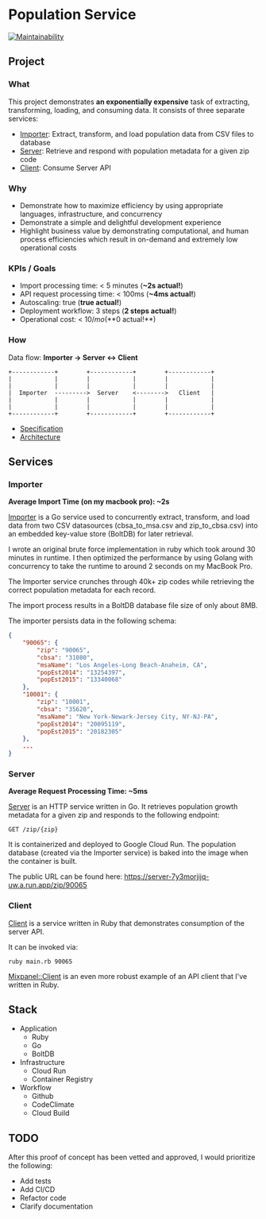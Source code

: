 # Population Service

[![Maintainability](https://api.codeclimate.com/v1/badges/bd189711b340c16cddce/maintainability)](https://codeclimate.com/github/keolo/population/maintainability)

## Project

### What

This project demonstrates **an exponentially expensive** task of extracting, transforming, loading, and
consuming data. It consists of three separate services:

* [Importer](services/importer): Extract, transform, and load population data from CSV files to
  database
* [Server](services/server): Retrieve and respond with population metadata for a given zip code
* [Client](services/client): Consume Server API

### Why

* Demonstrate how to maximize efficiency by using appropriate languages, infrastructure, and concurrency
* Demonstrate a simple and delightful development experience
* Highlight business value by demonstrating computational, and human process efficiencies which result in on-demand and extremely low operational costs

### KPIs / Goals

* Import processing time: < 5 minutes (**~2s actual!**)
* API request processing time: < 100ms (**~4ms actual!**)
* Autoscaling: true (**true actual!**)
* Deployment workflow: 3 steps (**2 steps actual!**)
* Operational cost: < $10/mo (**$0 actual!**)

### How

Data flow: **Importer -> Server <-> Client**

```text
+------------+        +------------+        +------------+
|            |        |            |        |            |
|            |        |            |        |            |
|  Importer  --------->  Server    <-------->   Client   |
|            |        |            |        |            |
|            |        |            |        |            |
+------------+        +------------+        +------------+
```

* [Specification](docs/specification.md)
* [Architecture](docs/architecture.md)

## Services

### Importer

__Average Import Time (on my macbook pro): ~2s__

[Importer](services/importer) is a Go service used to concurrently extract, transform, and load data from two CSV
datasources (cbsa_to_msa.csv and zip_to_cbsa.csv) into an embedded key-value
store (BoltDB) for later retrieval.

I wrote an original brute force implementation in ruby which took around 30 minutes in runtime. I then optimized the performance by using Golang with concurrency to take the runtime to around 2 seconds on my MacBook Pro.

The Importer service crunches through 40k+ zip codes while retrieving the
correct population metadata for each record.

The import process results in a BoltDB database file size of only about 8MB.

The importer persists data in the following schema:

```json
{
    "90065": {
        "zip": "90065",
        "cbsa": "31080",
        "msaName": "Los Angeles-Long Beach-Anaheim, CA",
        "popEst2014": "13254397",
        "popEst2015": "13340068"
    },
    "10001": {
        "zip": "10001",
        "cbsa": "35620",
        "msaName": "New York-Newark-Jersey City, NY-NJ-PA",
        "popEst2014": "20095119",
        "popEst2015": "20182305"
    },
    ...
}
```

### Server

__Average Request Processing Time: ~5ms__

[Server](services/server) is an HTTP service written in Go. It retrieves population growth
metadata for a given zip and responds to the following endpoint:

`GET /zip/{zip}`

It is containerized and deployed to Google Cloud Run. The
population database (created via the Importer service) is baked into the image
when the container is built.

The public URL can be found here: https://server-7y3morjijq-uw.a.run.app/zip/90065

### Client

[Client](services/client) is a service written in Ruby that demonstrates consumption of the server
API.

It can be invoked via:

`ruby main.rb 90065`

[Mixpanel::Client](https://github.com/keolo/mixpanel_client) is an even more
robust example of an API client that I've written in Ruby.

## Stack

* Application
  * Ruby
  * Go
  * BoltDB
* Infrastructure
  * Cloud Run
  * Container Registry
* Workflow
  * Github
  * CodeClimate
  * Cloud Build

## TODO

After this proof of concept has been vetted and approved, I would prioritize the following:

* Add tests
* Add CI/CD
* Refactor code
* Clarify documentation
